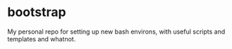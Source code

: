 # bootstrap

My personal repo for setting up new bash environs, with useful scripts and templates and whatnot.